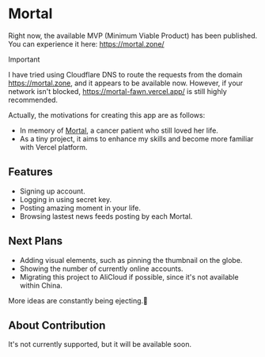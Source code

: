 # Mortal

Right now, the available MVP (Minimum Viable Product) has been published. You can experience it here: https://mortal.zone/ 

> [!IMPORTANT]
> I have tried using Cloudflare DNS to route the requests from the domain https://mortal.zone, and it appears to be available now. However, if your network isn't blocked, https://mortal-fawn.vercel.app/ is still highly recommended.

Actually, the motivations for creating this app are as follows:

- In memory of [Mortal](https://www.baike.com/wikiid/7353255952306618408), a cancer patient who still loved her life.
- As a tiny project, it aims to enhance my skills and become more familiar with Vercel platform.


## Features

- Signing up account.
- Logging in using secret key.
- Posting amazing moment in your life.
- Browsing lastest news feeds posting by each Mortal.

## Next Plans

- Adding visual elements, such as pinning the thumbnail on the globe. 
- Showing the number of currently online accounts.
- Migrating this project to AliCloud if possible, since it's not available within China.

More ideas are constantly being ejecting.🤔

## About Contribution

It's not currently supported, but it will be available soon.
